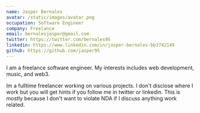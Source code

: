 ```yaml
---
name: Jasper Bernales
avatar: /static/images/avatar.png
occupation: Software Engineer
company: Freelance
email: bernalesjasper@gmail.com
twitter: https://twitter.com/bernales95
linkedin: https://www.linkedin.com/in/jasper-bernales-bb3742149
github: https://github.com/jasper95
---
```


I am a freelance software engineer. My interests includes web development, music, and web3.

Im a fulltime freelancer working on various projects. I don't disclose where I work but you will get hints if you follow me in twitter or linkedin. This is mostly because I don't want to violate NDA if I discuss anything work related.
